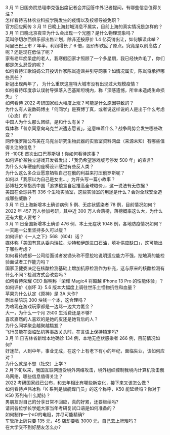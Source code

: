 3 月 11 日国务院总理李克强出席记者会并回答中外记者提问，有哪些信息值得关注？  
怎样看待吉林农业科技学院发生的疫情以及校领导被免职？  
官方回应网传 3 月 11 日晚上海封城消息不属实，目前上海的真实情况是怎样的？  
3 月 11 日晚北京夜空为什么会出现一个光圈？是什么物理现象吗？  
英叫停切尔西俱乐部出售计划，除非还按原价 1.4 亿英镑出让，如何解读此举？  
阿里巴巴上市 7 年半，利润增长了 6 倍，股价却跌回了原点。究竟是以前高估了呢？还是现在低估了呢？  
家有老年痴呆症的老人，我寒假回家才照顾了一个多星期，我已经快炸毛了，你们都是怎么忍受的呢？  
如何看待江歌妈妈公开投诉作家陈岚造谣并引导网暴？如情况属实，陈岚将承担哪些责任？  
新冠出现两年了， 为什么重庆这座特大城市没有出现过大规模疫情？  
如何看待印度承认误射导弹落入巴基斯坦境内，称「深感遗憾，所幸未造成生命损失」？  
如何看待 2022 考研国家线大幅度上涨？可能是什么原因导致的？  
为什么有人说数码博主「何同学」是赛博丁真，或者说这样说的人是出于什么考虑（心态）的？  
中国人为什么那么团结，是和什么有关？  
媒体称「普京同意向乌克兰派遣志愿者」，这意味着什么？战争局势会发生哪些改变？  
网传俄罗斯公布美在乌克兰研究生物武器的实验室资料网盘（来源未知）有哪些值得关注的信息？  
歼 -10CE 首次出口巴基斯坦！你如何看待这事？  
如何评价某独立游戏开发者发出：「我仍希望游戏版号停发 500 年」的宣言?  
为什么火车硬座的座椅设计感觉有些反人类？  
为什么这么多企业愿意牺牲自己在俄的利益来打压俄罗斯呢？  
如何以「我原以为自己是女主…」为开头写一篇小故事？  
彭博社文章指责中国「追求粮食自足推高全球粮价」，这一说法有无依据？  
美国在全球共有 336 个生物实验室，这些实验室的用途是什么？会对全球安全造成哪些威胁？  
3 月 11 日上海新增本土确诊病例 5 例、无症状感染者 78 例，目前情况如何？  
2022 年 457 万人参加考研，其中近 300 万人会落榜，落榜概率这么大，为什么还有大批人要考？  
3 月 11 日全国新增本土确诊 476 例、本土无症状 1048 例，各地防疫情况如何？  
一天跑一公里坚持多久可以瘦？  
如何评价《一人之下》568（604）话？  
媒体称「美国有意从委内瑞拉、沙特和伊朗进口石油，填补供应缺口」，这可能出于哪些考虑？  
如何看待成都一公司给面试者发锄头称不愿挖地说明适应能力不强，挖地真的能检验面试者工作能力吗？  
国家卫健委决定在核酸检测基础上增加抗原检测作为补充，这与原来的核酸检测有什么不同？检测方式会改变吗？  
如何看待荣耀 CEO 赵明称「荣耀 Magic4 将超越 iPhone 13 Pro 的性能体验」？  
如何评价《崩坏 3》5.6 版本大幅度上调往世乐土怪物抗性和血量？  
苹果为什么认定《原神》是 3A 大作?  
剧本杀陪玩 300 块钱一个本，这合理吗？  
为啥现在游戏玩家都是一边骂一边大力氪金？  
大一，为什么一个月 2500 生活费还是不够?  
喜欢嘉然的人喜欢的是她的皮还是她背后的人？  
为什么同学聚会越聚越尴尬？  
飞行员能在面临坠机等事故关头时，在言语上保持镇定吗?  
3 月 11 日吉林省新增本地确诊 134 例，本地无症状感染者 266 例，目前情况如何?  
好迷茫，人到中年，事业无成，在这个上有老下有小的年纪，面临失业，该如何应对？  
为什么就是不想（社交）上学？  
2 月下旬以来，我国互联网遭受境外网络攻击，境外组织控制我境内计算机攻击俄乌网络，哪些信息值得关注？  
2022 考研国家线已公布，和去年相比有哪些新变化，接下来又该怎么做？  
如何看待卢伟冰称「K 系列是旗舰焊门员」的这个称呼，K50 能延续吗？你对于 K50 系列有什么期待？  
男朋友对自己的分享日常不回应，真的好累，还要继续吗?  
请问各位学长学姐大家当年考研复试口语是如何准备的？  
如何制作一个πΩ的电阻，并尽可能精确?  
车管所上牌只要 135 元，4S 店却要收 3000 元，自己去上牌难吗？  
在大学交不到好朋友怎么办?  
